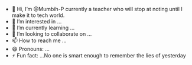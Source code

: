 - 👋 Hi, I’m @Mumbih-P currently a teacher who will stop at noting until I make it to tech world.
- 👀 I’m interested in ...
- 🌱 I’m currently learning ...
- 💞️ I’m looking to collaborate on ...
- 📫 How to reach me ...
- 😄 Pronouns: ...
- ⚡ Fun fact: ...No one is smart enough to remember the lies of yesterday

<!---
Mumbih-P/Mumbih-P is a ✨ special ✨ repository because its `README.md` (this file) appears on your GitHub profile.
You can click the Preview link to take a look at your changes.
--->
